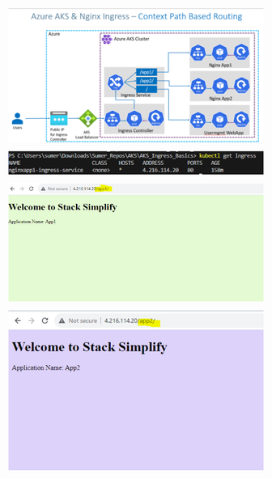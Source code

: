 ![Alt text](Images/Nginx-Ingress.PNG)


![Alt text](Images/Ingress.PNG)


![Alt text](Images/app1.PNG)


![Alt text](Images/app2.PNG)